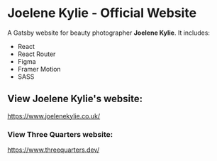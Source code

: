 # Joelene Kylie - Official Website

A Gatsby website for beauty photographer **Joelene Kylie**.
It includes:

- React
- React Router
- Figma
- Framer Motion
- SASS

## View Joelene Kylie's website:

https://www.joelenekylie.co.uk/

### View Three Quarters website:

https://www.threequarters.dev/

